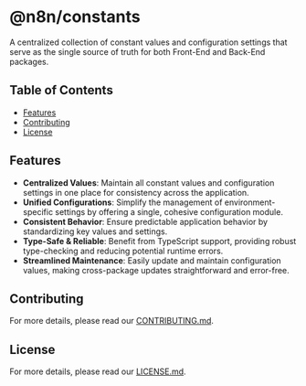 # @n8n/constants

A centralized collection of constant values and configuration settings that serve as the single source of truth for both Front-End and Back-End packages.

## Table of Contents

- [Features](#features)
- [Contributing](#contributing)
- [License](#license)

## Features

- **Centralized Values**: Maintain all constant values and configuration settings in one place for consistency across the application.
- **Unified Configurations**: Simplify the management of environment-specific settings by offering a single, cohesive configuration module.
- **Consistent Behavior**: Ensure predictable application behavior by standardizing key values and settings.
- **Type-Safe & Reliable**: Benefit from TypeScript support, providing robust type-checking and reducing potential runtime errors.
- **Streamlined Maintenance**: Easily update and maintain configuration values, making cross-package updates straightforward and error-free.

## Contributing

For more details, please read our [CONTRIBUTING.md](CONTRIBUTING.md).

## License

For more details, please read our [LICENSE.md](LICENSE.md).

